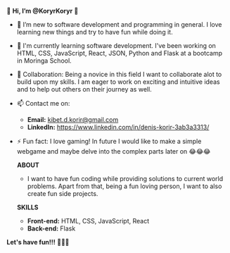 👋 **Hi, I’m @KoryrKoryr** 👋

- 👀 I’m new to software development and programming in general. I love learning new things and try to have fun while doing it.

- 🌱 I'm currently learning software development. I've been working on HTML, CSS, JavaScript, React, JSON, Python and Flask at a bootcamp in Moringa School.

- 💞️ Collaboration: Being a novice in this field I want to collaborate alot to build upon my skills. I am eager to work on exciting and intuitive ideas and to help out others on their journey as well.

- 📫 Contact me on:
   - **Email:** kibet.d.korir@gmail.com
   - **LinkedIn:** https://www.linkedin.com/in/denis-korir-3ab3a3313/

- ⚡ Fun fact: I love gaming! In future I would like to make a simple webgame and maybe delve into the complex parts later on 😂😂😂

  **ABOUT**
  - I want to have fun coding while providing solutions to current world problems. Apart from that, being a fun loving person, I want to also create fun side projects.
  

  **SKILLS**
  - **Front-end:** HTML, CSS, JavaScript, React
  - **Back-end:** Flask

**Let's have fun!!!** 🚀🚀🚀
<!---
KoryrKoryr/KoryrKoryr is a ✨ special ✨ repository because its `README.md` (this file) appears on your GitHub profile.
You can click the Preview link to take a look at your changes.
--->
